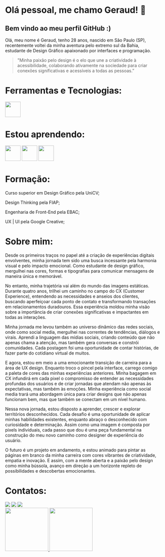 # Olá pessoal, me chamo Geraud! 👋
## Bem vindo ao meu perfil GitHub :)

Olá, meu nome é Geraud, tenho 28 anos, nascido em São Paulo (SP), recentemente voltei da minha aventura pelo extremo sul da Bahia, estudante de Design Gráfico apaixonado por interfaces e programação.

> "Minha paixão pelo design é o elo que une a criatividade à acessibilidade, colaborando ativamente na sociedade para criar conexões significativas e acessíveis a todas as pessoas.”
>


# Ferramentas e Tecnologias:
<div>
<img src="https://cdn.jsdelivr.net/gh/devicons/devicon/icons/git/git-original.svg" width="50" height="50"/>
</div>

# Estou aprendendo:
<div>
<img src="https://cdn.jsdelivr.net/gh/devicons/devicon/icons/react/react-original.svg" width="50" height="50" />
<img src="https://cdn.jsdelivr.net/gh/devicons/devicon/icons/java/java-original.svg" width="50" height="50" />
<img src="https://cdn.jsdelivr.net/gh/devicons/devicon/icons/python/python-original.svg" width="50" height="50" />
</div>

# Formação:
<div>
	
Curso superior em Design Gráfico pela UniCV;

Design Thinking pela FIAP;

Engenharia de Front-End pela EBAC;

UX | UI pela Google Creative;

</div>

# Sobre mim:

<div>
Desde os primeiros traços no papel até a criação de experiências digitais envolventes, minha jornada tem sido uma busca incessante pela harmonia visual e pelo impacto emocional. Como estudante de design gráfico, mergulhei nas cores, formas e tipografias para comunicar mensagens de maneira única e memorável.

No entanto, minha trajetória vai além do mundo das imagens estáticas. Durante quatro anos, trilhei um caminho no campo do CX (Customer Experience), entendendo as necessidades e anseios dos clientes, buscando aperfeiçoar cada ponto de contato e transformando transações em relacionamentos duradouros. Essa experiência moldou minha visão sobre a importância de criar conexões significativas e impactantes em todas as interações.

Minha jornada me levou também ao universo dinâmico das redes sociais, onde como social media, mergulhei nas correntes de tendências, diálogos e virais. Aprendi a linguagem das mídias sociais, criando conteúdo que não apenas chama a atenção, mas também gera conversas e constrói comunidades. Cada postagem foi uma oportunidade de contar histórias, de fazer parte do cotidiano virtual de muitos.

E agora, estou em meio a uma emocionante transição de carreira para a área de UX design. Enquanto troco o pincel pela interface, carrego comigo a paleta de cores das minhas experiências anteriores. Minha bagagem em CX infundirá em cada pixel o compromisso de entender as necessidades profundas dos usuários e de criar jornadas que atendam não apenas às expectativas, mas também às emoções. Minha experiência como social media trará uma abordagem única para criar designs que não apenas funcionam bem, mas que também se conectam em um nível humano.

Nessa nova jornada, estou disposto a aprender, crescer e explorar territórios desconhecidos. Cada desafio é uma oportunidade de aplicar minhas habilidades existentes, enquanto abraço o desconhecido com curiosidade e determinação. Assim como uma imagem é composta por pixels individuais, cada passo que dou é uma peça fundamental na construção do meu novo caminho como designer de experiência do usuário.

O futuro é um projeto em andamento, e estou animado para pintar as páginas em branco da minha carreira com cores vibrantes de criatividade, empatia e inovação. E assim, com a mente aberta e a paixão pelo design como minha bússola, avanço em direção a um horizonte repleto de possibilidades e descobertas emocionantes.

</div>

# Contatos:

<div>
<a href = "mailto:geraud.pereira@hotmil.com"><img src="https://img.shields.io/badge/Gmail-D14836?style=for-the-badge&logo=gmail&logoColor=white" target="_blank"></a>
<a href="https://www.linkedin.com/in/geraudoliveira/" target="_blank"><img src="https://img.shields.io/badge/-LinkedIn-%230077B5?style=for-the-badge&logo=linkedin&logoColor=white" target="_blank"></a>   
<a href="https://instagram.com/isthatgeraud/" target="_blank"><img src="https://img.shields.io/badge/-Instagram-%23E4405F?style=for-the-badge&logo=instagram&logoColor=white" target="_blank"></a>
</div>

<div>
<a href="https://github.com/geraud01">
<img height="140em" src="https://github-readme-stats.vercel.app/api/top-langs/?username=geraud01&layout=compact&langs_count=7&theme=dracula"/>
<img height="140em" src="https://github-readme-stats.vercel.app/api?username=geraud01&show_icons=true&theme=dracula&include_all_commits=true&count_private=true"/>
</div>



